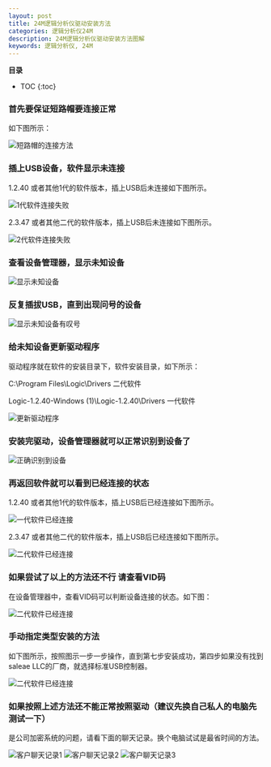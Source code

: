 ```yaml
---
layout: post
title: 24M逻辑分析仪驱动安装方法
categories: 逻辑分析仪24M
description: 24M逻辑分析仪驱动安装方法图解
keywords: 逻辑分析仪, 24M
---
```


**目录**

* TOC
{:toc}
### 首先要保证短路帽要连接正常

如下图所示：

<img src="/images/posts/driver/driver_install_plus.png" alt="短路帽的连接方法" />

### 插上USB设备，软件显示未连接

1.2.40 或者其他1代的软件版本，插上USB后未连接如下图所示。

<img src="/images/posts/driver/unlink_a.png" alt="1代软件连接失败" />

2.3.47 或者其他二代的软件版本，插上USB后未连接如下图所示。

<img src="/images/posts/driver/unlink_b.png" alt="2代软件连接失败" />

### 查看设备管理器，显示未知设备

<img src="/images/posts/driver/driver_1.png" alt="显示未知设备" />

### 反复插拔USB，直到出现问号的设备

<img src="/images/posts/driver/driver_2.png" alt="显示未知设备有叹号" />

### 给未知设备更新驱动程序

驱动程序就在软件的安装目录下，软件安装目录，如下所示：

C:\Program Files\Logic\Drivers                               二代软件

Logic-1.2.40-Windows (1)\Logic-1.2.40\Drivers    一代软件

<img src="/images/posts/driver/driver_3.png" alt="更新驱动程序" />

### 安装完驱动，设备管理器就可以正常识别到设备了

<img src="/images/posts/driver/driver_4.png" alt="正确识别到设备" />

### 再返回软件就可以看到已经连接的状态

1.2.40 或者其他1代的软件版本，插上USB后已经连接如下图所示。

<img src="/images/posts/driver/link_a.png" alt="一代软件已经连接" />

2.3.47 或者其他二代的软件版本，插上USB后已经连接如下图所示。

<img src="/images/posts/driver/link_b.png" alt="二代软件已经连接" />

### 如果尝试了以上的方法还不行 请查看VID码

在设备管理器中，查看VID码可以判断设备连接的状态。如下图：

<img src="/images/posts/driver/driver_VID.png" alt="二代软件已经连接" />

### 手动指定类型安装的方法

如下图所示，按照图示一步一步操作，直到第七步安装成功，第四步如果没有找到saleae LLC的厂商，就选择标准USB控制器。

<img src="/images/posts/driver/driver_force.png" alt="二代软件已经连接" />

### 如果按照上述方法还不能正常按照驱动（建议先换自己私人的电脑先测试一下）

是公司加密系统的问题，请看下面的聊天记录。换个电脑试试是最省时间的方法。

<img src="/images/posts/driver/driver_custom_1.png" alt="客户聊天记录1" />

<img src="/images/posts/driver/driver_custom_2.png" alt="客户聊天记录2" />

<img src="/images/posts/driver/driver_custom_3.png" alt="客户聊天记录3" />

